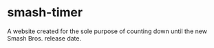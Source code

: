 # smash-timer
A website created for the sole purpose of counting down until the new Smash Bros. release date.
